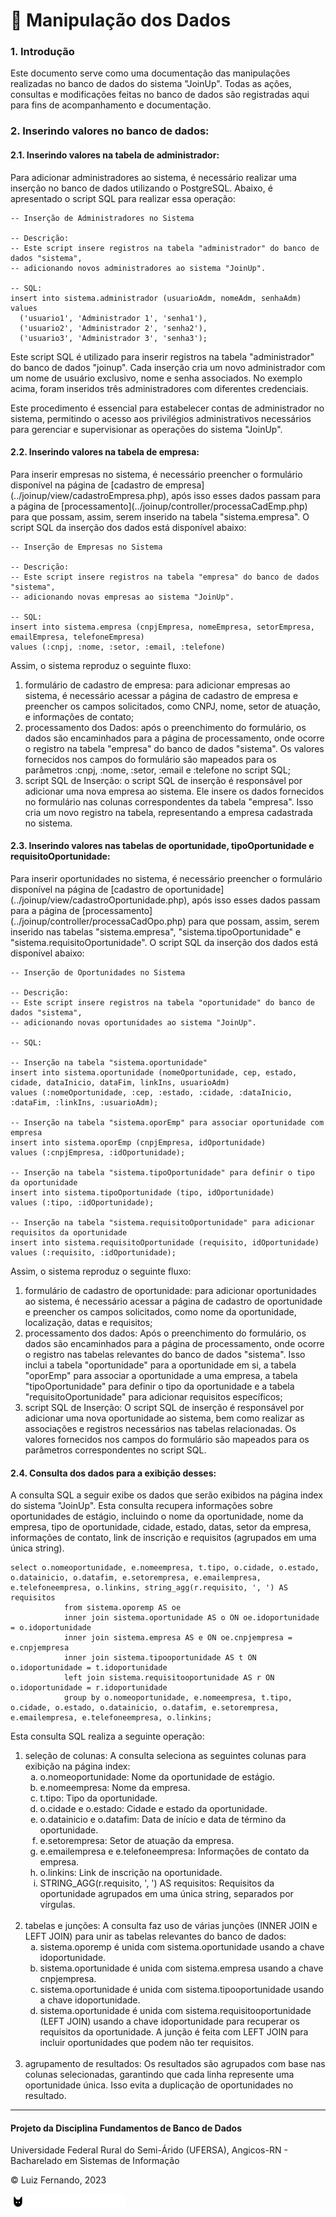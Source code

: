 <h1> 🎲 Manipulação dos Dados </h1>

<h3> 1. Introdução </h3>

<p> Este documento serve como uma documentação das manipulações realizadas no banco de dados do sistema "JoinUp". Todas as ações, consultas e modificações feitas no banco de dados são registradas aqui para fins de acompanhamento e documentação. </p>

<h3> 2. Inserindo valores no banco de dados: </h3>

<h4> 2.1. Inserindo valores na tabela de administrador: </h4>

<p> Para adicionar administradores ao sistema, é necessário realizar uma inserção no banco de dados utilizando o PostgreSQL. Abaixo, é apresentado o script SQL para realizar essa operação: </p>

```
-- Inserção de Administradores no Sistema

-- Descrição:
-- Este script insere registros na tabela "administrador" do banco de dados "sistema",
-- adicionando novos administradores ao sistema "JoinUp".

-- SQL:
insert into sistema.administrador (usuarioAdm, nomeAdm, senhaAdm)
values
  ('usuario1', 'Administrador 1', 'senha1'),
  ('usuario2', 'Administrador 2', 'senha2'),
  ('usuario3', 'Administrador 3', 'senha3');
```

<p> Este script SQL é utilizado para inserir registros na tabela "administrador" do banco de dados "joinup". Cada inserção cria um novo administrador com um nome de usuário exclusivo, nome e senha associados. No exemplo acima, foram inseridos três administradores com diferentes credenciais. </p>

<p> Este procedimento é essencial para estabelecer contas de administrador no sistema, permitindo o acesso aos privilégios administrativos necessários para gerenciar e supervisionar as operações do sistema "JoinUp". </p>

<h4> 2.2. Inserindo valores na tabela de empresa: </h4>

<p> Para inserir empresas no sistema, é necessário preencher o formulário disponível na página de [cadastro de empresa](../joinup/view/cadastroEmpresa.php), após isso esses dados passam para a página de [processamento](../joinup/controller/processaCadEmp.php) para que possam, assim, serem inserido na tabela "sistema.empresa". O script SQL da inserção dos dados está disponível abaixo: </p>

```
-- Inserção de Empresas no Sistema

-- Descrição:
-- Este script insere registros na tabela "empresa" do banco de dados "sistema",
-- adicionando novas empresas ao sistema "JoinUp".

-- SQL:
insert into sistema.empresa (cnpjEmpresa, nomeEmpresa, setorEmpresa, emailEmpresa, telefoneEmpresa) 
values (:cnpj, :nome, :setor, :email, :telefone)
```
<p> Assim, o sistema reproduz o seguinte fluxo: </p>
<ol>
    <li> formulário de cadastro de empresa: para adicionar empresas ao sistema, é necessário acessar a página de cadastro de empresa e preencher os campos solicitados, como CNPJ, nome, setor de atuação, e informações de contato; </li>
    <li> processamento dos Dados: após o preenchimento do formulário, os dados são encaminhados para a página de processamento, onde ocorre o registro na tabela "empresa" do banco de dados "sistema". Os valores fornecidos nos campos do formulário são mapeados para os parâmetros :cnpj, :nome, :setor, :email e :telefone no script SQL; </li>
    <li> script SQL de Inserção: o script SQL de inserção é responsável por adicionar uma nova empresa ao sistema. Ele insere os dados fornecidos no formulário nas colunas correspondentes da tabela "empresa". Isso cria um novo registro na tabela, representando a empresa cadastrada no sistema. </li>
</ol>

<h4> 2.3. Inserindo valores nas tabelas de oportunidade, tipoOportunidade e requisitoOportunidade: </h4>

<p> Para inserir oportunidades no sistema, é necessário preencher o formulário disponível na página de [cadastro de oportunidade](../joinup/view/cadastroOportunidade.php), após isso esses dados passam para a página de [processamento](../joinup/controller/processaCadOpo.php) para que possam, assim, serem inserido nas tabelas "sistema.empresa", "sistema.tipoOportunidade" e "sistema.requisitoOportunidade". O script SQL da inserção dos dados está disponível abaixo: </p>

```
-- Inserção de Oportunidades no Sistema

-- Descrição:
-- Este script insere registros na tabela "oportunidade" do banco de dados "sistema",
-- adicionando novas oportunidades ao sistema "JoinUp".

-- SQL:

-- Inserção na tabela "sistema.oportunidade"
insert into sistema.oportunidade (nomeOportunidade, cep, estado, cidade, dataInicio, dataFim, linkIns, usuarioAdm)
values (:nomeOportunidade, :cep, :estado, :cidade, :dataInicio, :dataFim, :linkIns, :usuarioAdm);

-- Inserção na tabela "sistema.oporEmp" para associar oportunidade com empresa
insert into sistema.oporEmp (cnpjEmpresa, idOportunidade)
values (:cnpjEmpresa, :idOportunidade);

-- Inserção na tabela "sistema.tipoOportunidade" para definir o tipo da oportunidade
insert into sistema.tipoOportunidade (tipo, idOportunidade) 
values (:tipo, :idOportunidade);

-- Inserção na tabela "sistema.requisitoOportunidade" para adicionar requisitos da oportunidade
insert into sistema.requisitoOportunidade (requisito, idOportunidade) 
values (:requisito, :idOportunidade);
```

<p> Assim, o sistema reproduz o seguinte fluxo: </p>
<ol>
    <li> formulário de cadastro de oportunidade: para adicionar oportunidades ao sistema, é necessário acessar a página de cadastro de oportunidade e preencher os campos solicitados, como nome da oportunidade, localização, datas e requisitos; </li>
    <li> processamento dos dados: Após o preenchimento do formulário, os dados são encaminhados para a página de processamento, onde ocorre o registro nas tabelas relevantes do banco de dados "sistema". Isso inclui a tabela "oportunidade" para a oportunidade em si, a tabela "oporEmp" para associar a oportunidade a uma empresa, a tabela "tipoOportunidade" para definir o tipo da oportunidade e a tabela "requisitoOportunidade" para adicionar requisitos específicos; </li>
    <li> script SQL de Inserção: O script SQL de inserção é responsável por adicionar uma nova oportunidade ao sistema, bem como realizar as associações e registros necessários nas tabelas relacionadas. Os valores fornecidos nos campos do formulário são mapeados para os parâmetros correspondentes no script SQL.</li>
</ol>

<h4> 2.4. Consulta dos dados para a exibição desses: </h4>

<p> A consulta SQL a seguir exibe os dados que serão exibidos na página index do sistema "JoinUp". Esta consulta recupera informações sobre oportunidades de estágio, incluindo o nome da oportunidade, nome da empresa, tipo de oportunidade, cidade, estado, datas, setor da empresa, informações de contato, link de inscrição e requisitos (agrupados em uma única string). </p>

```
select o.nomeoportunidade, e.nomeempresa, t.tipo, o.cidade, o.estado, o.datainicio, o.datafim, e.setorempresa, e.emailempresa, e.telefoneempresa, o.linkins, string_agg(r.requisito, ', ') AS requisitos
            from sistema.oporemp AS oe
            inner join sistema.oportunidade AS o ON oe.idoportunidade = o.idoportunidade
            inner join sistema.empresa AS e ON oe.cnpjempresa = e.cnpjempresa
            inner join sistema.tipooportunidade AS t ON o.idoportunidade = t.idoportunidade
            left join sistema.requisitooportunidade AS r ON o.idoportunidade = r.idoportunidade
            group by o.nomeoportunidade, e.nomeempresa, t.tipo, o.cidade, o.estado, o.datainicio, o.datafim, e.setorempresa, e.emailempresa, e.telefoneempresa, o.linkins;
```

<p> Esta consulta SQL realiza a seguinte operação: </p>
<ol>
    <li> seleção de colunas: A consulta seleciona as seguintes colunas para exibição na página index:
        <ol type="a">
            <li>o.nomeoportunidade: Nome da oportunidade de estágio.</li>
            <li>e.nomeempresa: Nome da empresa.</li>
            <li>t.tipo: Tipo da oportunidade.</li>
            <li>o.cidade e o.estado: Cidade e estado da oportunidade.</li>
            <li>o.datainicio e o.datafim: Data de início e data de término da oportunidade.</li>
            <li>e.setorempresa: Setor de atuação da empresa.</li>
            <li>e.emailempresa e e.telefoneempresa: Informações de contato da empresa.</li>
            <li>o.linkins: Link de inscrição na oportunidade.</li>
            <li>STRING_AGG(r.requisito, ', ') AS requisitos: Requisitos da oportunidade agrupados em uma única string, separados por vírgulas.</li>
        </ol>
    </li> </br>
    <li> tabelas e junções: A consulta faz uso de várias junções (INNER JOIN e LEFT JOIN) para unir as tabelas relevantes do banco de dados:
        <ol type="a">
            <li>sistema.oporemp é unida com sistema.oportunidade usando a chave idoportunidade.</li>
            <li>sistema.oportunidade é unida com sistema.empresa usando a chave cnpjempresa.</li>
            <li>sistema.oportunidade é unida com sistema.tipooportunidade usando a chave idoportunidade.</li>
            <li>sistema.oportunidade é unida com sistema.requisitooportunidade (LEFT JOIN) usando a chave idoportunidade para recuperar os requisitos da oportunidade. A junção é feita com LEFT JOIN para incluir oportunidades que podem não ter requisitos. </li>
        </ol>
    </li> </br>
    <li> agrupamento de resultados: Os resultados são agrupados com base nas colunas selecionadas, garantindo que cada linha represente uma oportunidade única. Isso evita a duplicação de oportunidades no resultado.</li>
</ol>

<div id='rodape'>

------
<h4> Projeto da Disciplina Fundamentos de Banco de Dados </h4>
<p> Universidade Federal Rural do Semi-Árido (UFERSA), Angicos-RN - Bacharelado em Sistemas de Informação</p>
<p> © Luiz Fernando, 2023 </p>
<img src="../joinup/view/images/logoLuizFernandov2.svg">

</div>  